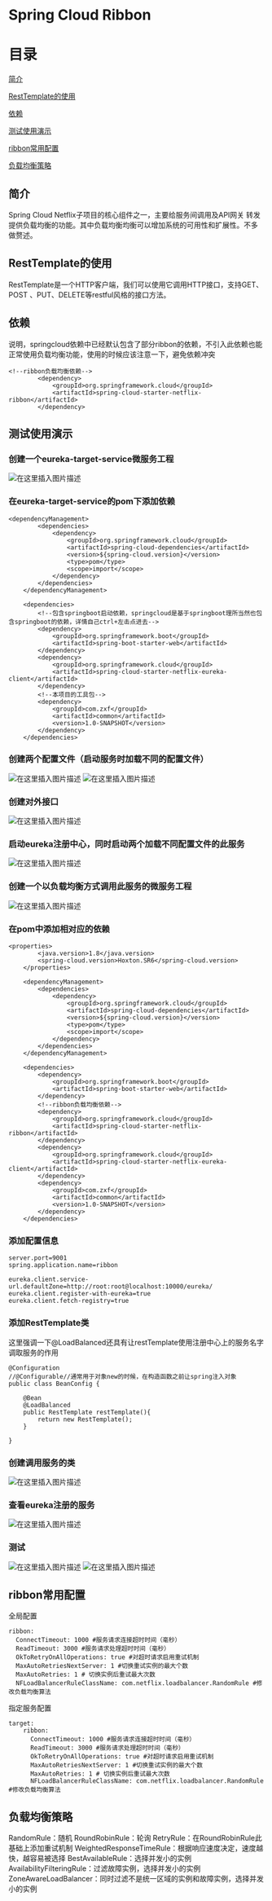 # Spring Cloud Ribbon

# 目录
[简介](#简介)

[RestTemplate的使用](#RestTemplate的使用)

[依赖](#依赖)

[测试使用演示](#测试使用演示)

[ribbon常用配置](#ribbon常用配置)

[负载均衡策略](#负载均衡策略)

## 简介
Spring Cloud Netflix子项目的核心组件之一，主要给服务间调用及API网关
转发提供负载均衡的功能。其中负载均衡均衡可以增加系统的可用性和扩展性。不多
做赘述。
## RestTemplate的使用
RestTemplate是一个HTTP客户端，我们可以使用它调用HTTP接口，支持GET、POST
、PUT、DELETE等restful风格的接口方法。

## 依赖
说明，springcloud依赖中已经默认包含了部分ribbon的依赖，不引入此依赖也能正常使用负载均衡功能，使用的时候应该注意一下，避免依赖冲突
```clike
<!--ribbon负载均衡依赖-->
        <dependency>
            <groupId>org.springframework.cloud</groupId>
            <artifactId>spring-cloud-starter-netflix-ribbon</artifactId>
        </dependency>
```

## 测试使用演示
### 创建一个eureka-target-service微服务工程
![在这里插入图片描述](https://img-blog.csdnimg.cn/20200729110550994.png)
### 在eureka-target-service的pom下添加依赖

```clike
<dependencyManagement>
        <dependencies>
            <dependency>
                <groupId>org.springframework.cloud</groupId>
                <artifactId>spring-cloud-dependencies</artifactId>
                <version>${spring-cloud.version}</version>
                <type>pom</type>
                <scope>import</scope>
            </dependency>
        </dependencies>
    </dependencyManagement>

    <dependencies>
        <!--包含springboot启动依赖，springcloud是基于springboot理所当然也包含springboot的依赖，详情自己ctrl+左击点进去-->
        <dependency>
            <groupId>org.springframework.boot</groupId>
            <artifactId>spring-boot-starter-web</artifactId>
        </dependency>
        <dependency>
            <groupId>org.springframework.cloud</groupId>
            <artifactId>spring-cloud-starter-netflix-eureka-client</artifactId>
        </dependency>
        <!--本项目的工具包-->
        <dependency>
            <groupId>com.zxf</groupId>
            <artifactId>common</artifactId>
            <version>1.0-SNAPSHOT</version>
        </dependency>
    </dependencies>
```
### 创建两个配置文件（启动服务时加载不同的配置文件）
![在这里插入图片描述](https://img-blog.csdnimg.cn/20200729111120429.png?x-oss-process=image/watermark,type_ZmFuZ3poZW5naGVpdGk,shadow_10,text_aHR0cHM6Ly9ibG9nLmNzZG4ubmV0L3dlaXhpbl80NTUyODk4Nw==,size_16,color_FFFFFF,t_70)
![在这里插入图片描述](https://img-blog.csdnimg.cn/20200729111128145.png?x-oss-process=image/watermark,type_ZmFuZ3poZW5naGVpdGk,shadow_10,text_aHR0cHM6Ly9ibG9nLmNzZG4ubmV0L3dlaXhpbl80NTUyODk4Nw==,size_16,color_FFFFFF,t_70)
### 创建对外接口
![在这里插入图片描述](https://img-blog.csdnimg.cn/20200729111225348.png?x-oss-process=image/watermark,type_ZmFuZ3poZW5naGVpdGk,shadow_10,text_aHR0cHM6Ly9ibG9nLmNzZG4ubmV0L3dlaXhpbl80NTUyODk4Nw==,size_16,color_FFFFFF,t_70)
### 启动eureka注册中心，同时启动两个加载不同配置文件的此服务
![在这里插入图片描述](https://img-blog.csdnimg.cn/20200729111603564.png?x-oss-process=image/watermark,type_ZmFuZ3poZW5naGVpdGk,shadow_10,text_aHR0cHM6Ly9ibG9nLmNzZG4ubmV0L3dlaXhpbl80NTUyODk4Nw==,size_16,color_FFFFFF,t_70)
### 创建一个以负载均衡方式调用此服务的微服务工程
![在这里插入图片描述](https://img-blog.csdnimg.cn/2020072911173891.png)
### 在pom中添加相对应的依赖

```clike
<properties>
        <java.version>1.8</java.version>
        <spring-cloud.version>Hoxton.SR6</spring-cloud.version>
    </properties>

    <dependencyManagement>
        <dependencies>
            <dependency>
                <groupId>org.springframework.cloud</groupId>
                <artifactId>spring-cloud-dependencies</artifactId>
                <version>${spring-cloud.version}</version>
                <type>pom</type>
                <scope>import</scope>
            </dependency>
        </dependencies>
    </dependencyManagement>

    <dependencies>
        <dependency>
            <groupId>org.springframework.boot</groupId>
            <artifactId>spring-boot-starter-web</artifactId>
        </dependency>
        <!--ribbon负载均衡依赖-->
        <dependency>
            <groupId>org.springframework.cloud</groupId>
            <artifactId>spring-cloud-starter-netflix-ribbon</artifactId>
        </dependency>
        <dependency>
            <groupId>org.springframework.cloud</groupId>
            <artifactId>spring-cloud-starter-netflix-eureka-client</artifactId>
        </dependency>
        <dependency>
            <groupId>com.zxf</groupId>
            <artifactId>common</artifactId>
            <version>1.0-SNAPSHOT</version>
        </dependency>
    </dependencies>
```
### 添加配置信息

```clike
server.port=9001
spring.application.name=ribbon

eureka.client.service-url.defaultZone=http://root:root@localhost:10000/eureka/
eureka.client.register-with-eureka=true
eureka.client.fetch-registry=true
```
### 添加RestTemplate类

这里强调一下@LoadBalanced还具有让restTemplate使用注册中心上的服务名字调取服务的作用

```clike
@Configuration
//@Configurable//通常用于对象new的时候，在构造函数之前让spring注入对象
public class BeanConfig {

    @Bean
    @LoadBalanced
    public RestTemplate restTemplate(){
        return new RestTemplate();
    }

}
```
### 创建调用服务的类
![在这里插入图片描述](https://img-blog.csdnimg.cn/20200729112232393.png?x-oss-process=image/watermark,type_ZmFuZ3poZW5naGVpdGk,shadow_10,text_aHR0cHM6Ly9ibG9nLmNzZG4ubmV0L3dlaXhpbl80NTUyODk4Nw==,size_16,color_FFFFFF,t_70)
### 查看eureka注册的服务
![在这里插入图片描述](https://img-blog.csdnimg.cn/20200729112449131.png?x-oss-process=image/watermark,type_ZmFuZ3poZW5naGVpdGk,shadow_10,text_aHR0cHM6Ly9ibG9nLmNzZG4ubmV0L3dlaXhpbl80NTUyODk4Nw==,size_16,color_FFFFFF,t_70)
### 测试
![在这里插入图片描述](https://img-blog.csdnimg.cn/20200729112535494.png?x-oss-process=image/watermark,type_ZmFuZ3poZW5naGVpdGk,shadow_10,text_aHR0cHM6Ly9ibG9nLmNzZG4ubmV0L3dlaXhpbl80NTUyODk4Nw==,size_16,color_FFFFFF,t_70)
![在这里插入图片描述](https://img-blog.csdnimg.cn/2020072911255461.png?x-oss-process=image/watermark,type_ZmFuZ3poZW5naGVpdGk,shadow_10,text_aHR0cHM6Ly9ibG9nLmNzZG4ubmV0L3dlaXhpbl80NTUyODk4Nw==,size_16,color_FFFFFF,t_70)
## ribbon常用配置
全局配置
```clike
ribbon:
  ConnectTimeout: 1000 #服务请求连接超时时间（毫秒）
  ReadTimeout: 3000 #服务请求处理超时时间（毫秒）
  OkToRetryOnAllOperations: true #对超时请求启用重试机制
  MaxAutoRetriesNextServer: 1 #切换重试实例的最大个数
  MaxAutoRetries: 1 # 切换实例后重试最大次数
  NFLoadBalancerRuleClassName: com.netflix.loadbalancer.RandomRule #修改负载均衡算法
```
指定服务配置

```clike
target:
	ribbon:
	  ConnectTimeout: 1000 #服务请求连接超时时间（毫秒）
	  ReadTimeout: 3000 #服务请求处理超时时间（毫秒）
	  OkToRetryOnAllOperations: true #对超时请求启用重试机制
	  MaxAutoRetriesNextServer: 1 #切换重试实例的最大个数
	  MaxAutoRetries: 1 # 切换实例后重试最大次数
	  NFLoadBalancerRuleClassName: com.netflix.loadbalancer.RandomRule #修改负载均衡算法
```

## 负载均衡策略

RandomRule：随机
RoundRobinRule：轮询
RetryRule：在RoundRobinRule此基础上添加重试机制
WeightedResponseTimeRule：根据响应速度决定，速度越快，越容易被选择
BestAvailableRule：选择并发小的实例
AvailabilityFilteringRule：过滤故障实例，选择并发小的实例
ZoneAwareLoadBalancer：同时过滤不是统一区域的实例和故障实例，选择并发小的实例